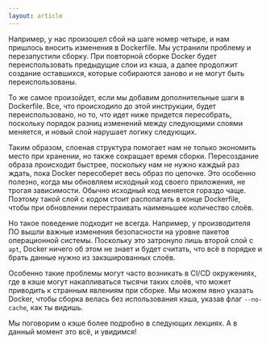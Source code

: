 ```yaml
---
layout: article
---
```

Например, у нас произошел сбой на шаге номер четыре, и нам пришлось вносить изменения в Dockerfile. Мы устранили проблему и перезапустили сборку. При повторной сборке Docker будет переиспользовать предыдущие слои из кэша, а далее продолжит создание оставшихся, которые собираются заново и не могут быть переиспользованы.

То же самое произойдет, если мы добавим дополнительные шаги в Dockerfile. Все, что происходило до этой инструкции, будет переиспользовано, но то, что идет ниже придется пересобрать, поскольку порядок разниц изменений между следующими слоями меняется, и новый слой нарушает логику следующих.

Таким образом, слоеная структура помогает нам не только экономить место при хранении, но также сокращает время сборки. Пересоздание образа происходит быстрее, поскольку нам не нужно каждый раз ждать, пока Docker пересоберет весь образ по цепочке. Это особенно полезно, когда мы обновляем исходный код своего приложения, не трогая зависимости. Обычно исходный код меняется гораздо чаще. Поэтому такой слой с кодом стоит располагать в конце Dockerfile, чтобы при обновлении перестраивать наименьшее количество слоёв.

Но такое поведение подходит не всегда. Например, у производителя ПО вышли важные изменения безопасности на уровне пакетов операционной системы. Поскольку это затронуло лишь второй слой с `apt`, Docker ничего об этом не знает и будет считать, что всё в порядке и брать данные нужно из закэшированных слоёв. 

Особенно такие проблемы могут часто возникать в CI/CD окружениях, где в кэше могут накапливаться тысячи таких слоёв, что может приводить к странным явлениям при сборке. Мы можем явно указать Docker, чтобы сборка велась без использования кэша, указав флаг `--no-cache`, как ты видишь.

Мы поговорим о кэше более подробно в следующих лекциях. А в данный момент это всё, и увидимся!
